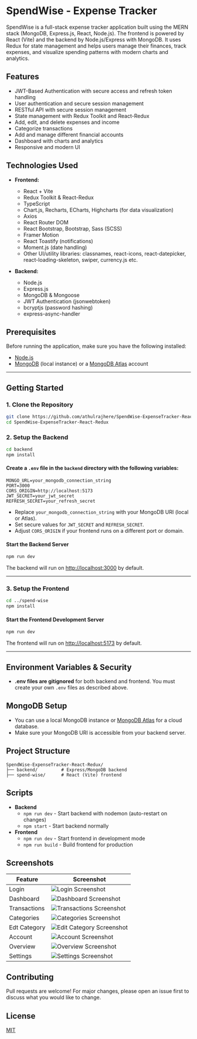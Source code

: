 # SpendWise - Expense Tracker

SpendWise is a full-stack expense tracker application built using the MERN stack (MongoDB, Express.js, React, Node.js). The frontend is powered by React (Vite) and the backend by Node.js/Express with MongoDB. It uses Redux for state management and helps users manage their finances, track expenses, and visualize spending patterns with modern charts and analytics.

## Features
- JWT-Based Authentication with secure access and refresh token handling
- User authentication and secure session management
- RESTful API with secure session management
- State management with Redux Toolkit and React-Redux
- Add, edit, and delete expenses and income
- Categorize transactions
- Add and manage different financial accounts
- Dashboard with charts and analytics
- Responsive and modern UI

## Technologies Used
- **Frontend:**
  - React + Vite
  - Redux Toolkit & React-Redux
  - TypeScript
  - Chart.js, Recharts, ECharts, Highcharts (for data visualization)
  - Axios
  - React Router DOM
  - React Bootstrap, Bootstrap, Sass (SCSS)
  - Framer Motion
  - React Toastify (notifications)
  - Moment.js (date handling)
  - Other UI/utility libraries: classnames, react-icons, react-datepicker, react-loading-skeleton, swiper, currency.js etc.
  
- **Backend:**
  - Node.js
  - Express.js
  - MongoDB & Mongoose
  - JWT Authentication (jsonwebtoken)
  - bcryptjs (password hashing)
  - express-async-handler

## Prerequisites
Before running the application, make sure you have the following installed:

- [Node.js](https://nodejs.org/)
- [MongoDB](https://www.mongodb.com/) (local instance) or a [MongoDB Atlas](https://www.mongodb.com/cloud/atlas) account

---

## Getting Started

### 1. Clone the Repository
```bash
git clone https://github.com/athulrajhere/SpendWise-ExpenseTracker-React_Redux.git
cd SpendWise-ExpenseTracker-React-Redux
```

### 2. Setup the Backend
```bash
cd backend
npm install
```

#### Create a `.env` file in the `backend` directory with the following variables:
```env
MONGO_URL=your_mongodb_connection_string
PORT=3000
CORS_ORIGIN=http://localhost:5173
JWT_SECRET=your_jwt_secret
REFRESH_SECRET=your_refresh_secret
```
- Replace `your_mongodb_connection_string` with your MongoDB URI (local or Atlas).
- Set secure values for `JWT_SECRET` and `REFRESH_SECRET`.
- Adjust `CORS_ORIGIN` if your frontend runs on a different port or domain.

#### Start the Backend Server
```bash
npm run dev
```
The backend will run on [http://localhost:3000](http://localhost:3000) by default.

---

### 3. Setup the Frontend
```bash
cd ../spend-wise
npm install
```

#### Start the Frontend Development Server
```bash
npm run dev
```
The frontend will run on [http://localhost:5173](http://localhost:5173) by default.

---

## Environment Variables & Security
- **.env files are gitignored** for both backend and frontend. You must create your own `.env` files as described above.

## MongoDB Setup
- You can use a local MongoDB instance or [MongoDB Atlas](https://www.mongodb.com/cloud/atlas) for a cloud database.
- Make sure your MongoDB URI is accessible from your backend server.

## Project Structure
```
SpendWise-ExpenseTracker-React-Redux/
├── backend/         # Express/MongoDB backend
├── spend-wise/      # React (Vite) frontend
```

## Scripts
- **Backend**
  - `npm run dev` - Start backend with nodemon (auto-restart on changes)
  - `npm start` - Start backend normally
- **Frontend**
  - `npm run dev` - Start frontend in development mode
  - `npm run build` - Build frontend for production

## Screenshots

| Feature | Screenshot |
|---------|------------|
| Login | ![Login Screenshot](resources/login_page.png) |
| Dashboard | ![Dashboard Screenshot](resources/dashboard_page.png) |
| Transactions | ![Transactions Screenshot](resources/transactions_page.png) |
| Categories | ![Categories Screenshot](resources/categaries_page.png) |
| Edt Category | ![Edit Category Screenshot](resources/edit_categories.png) |
| Account | ![Account Screenshot](resources/account_page.png) |
| Overview  | ![Overview Screenshot](resources/overview_page.png) |
| Settings  | ![Settings Screenshot](resources/settings_page.png) |

## Contributing
Pull requests are welcome! For major changes, please open an issue first to discuss what you would like to change.

## License
[MIT](LICENSE)
